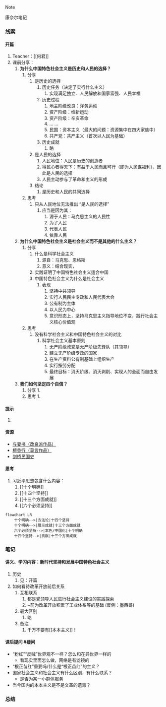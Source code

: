 > [!NOTE]
> 康奈尔笔记

### 线索
#### 开篇
1. Teacher：[[何君]]
2. 课前分享：
	1. **为什么中国特色社会主义是历史和人民的选择？**
		1. 分享
			1. 是历史的选择
				1. 历史任务（决定了实行什么主义）
					1. 实现满足独立、人民解放和国家富强、人民幸福
				2. 历史过程
					1. 地主阶级改良：洋务运动
					2. 资产阶级：维新运动
					3. 资产阶级：辛亥革命
					4. ... ...
					5. 民国：资本主义（最大的问题：资源集中在四大家族中）
					6. 共产党：共产主义（首次以人民为基础）
				3. 历史成就
					1. 略
			2. 是人民的选择
				1. 人民地位：人民是历史的创造者
				2. 得民心者得天下：有益于人民而且可行（即为人民谋福利），因此是人民的选择
				3. 人民主动参与了革命和主义的形成
			3. 结论
				1. 是历史和人民的共同选择
		2. 思考
			1. 只从人民地位无法推出 “是人民的选择”
				1. 应当是因为其：
					1. 源于人民：马克思主义的人民性
					2. 为了人民
					3. 代表人民
					4. 依靠人民
	2. **为什么中国特色社会主义是社会主义而不是其他的什么主义？**
		1. 分享
			1. 什么是科学社会主义
				1. 源自：马克思、恩格斯
				2. 意义：结合现实，
			2. 实践证明了中国特色社会主义适合中国
			3. 中国特色社会主义为什么是社会主义
				1. 表现
					1. 坚持中共领导
					2. 实行人民民主专政和人民代表大会
					3. 公有制为主体
					4. 以人民为中心
					5. 意识形态上，坚持马克思主义指导地位不变，践行社会主义核心价值观
		2. 思考
			1. 没有科学社会主义和中国特色社会主义的对比
				1. 科学社会主义基本原则
					1. 无产阶级政党是无产阶级先锋队（其领导）
					2. 建立无产阶级专政的国家
					3. 在生产资料公有制基础上组织生产
					4. 实行按劳分配
					5. 最终目标：消灭阶级、消灭剥削、实现人的全面而自由发展
	3. **我们如何坚定四个自信？**
		1. 分享
			1. 
		2. 思考
			1. 
#### 提示
1. 
#### 资源
- [与妻书（改良派作品）]()
- [檀香行（莫言作品）]()
- [剑桥民国史]()
#### 思考
1. 习近平思想包含什么内容：
	1. [[十个明确]]
	2. [[十四个坚持]]
	3. [[十三个方面成就]]
	4. [[六个必须坚持]]
```mermaid
flowchart LR
	十个明确-->|方法论|十四个坚持
	十个明确-->|展示成就|十三个方面成就
	六个必须坚持-->|本色/中国化|十个明确
	十四个坚持-->|贡献|十三个方面成就
```
### 笔记
#### 讲义、学习内容：新时代坚持和发展中国特色社会主义
1. 历史
	1. 见：开篇
2. 如何看待改革开放前后关系
	1. 互相联系
		1. 都是党领导人民进行社会主义建设的实践探索
		2. ~前为改革开放积累了工业体系等的基础 (反例：墨西哥)
	2. 最大区别
		1. 略
	3. 备注
		1. 千万不要有[[本本主义]]！
#### 课后提问 #疑问 
- “粉红”“反贼”世界观不一样？怎么和在异世界一样的
	- 看现实里面怎么做，网络是有滤镜的
- “根正苗红”重要吗/什么是“根正苗红”的主义？
- 国家社会主义和社会主义有什么区别，有什么联系？
	- 是否为某一小群体服务
- 当今国内的本本主义是不是文革的遗毒？
### 总结

